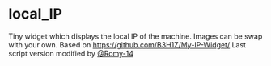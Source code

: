 # local_IP
Tiny widget which displays the local IP of the machine.
Images can be swap with your own.
Based on https://github.com/B3H1Z/My-IP-Widget/
Last script version modified by [@Romy-14](https://github.com/Romy-14)
